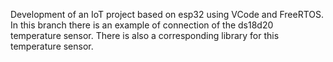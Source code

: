 Development of an IoT project based on esp32 using VCode and FreeRTOS. 
In this branch there is an example of connection of the ds18d20 temperature sensor.
There is also a corresponding library for this temperature sensor.